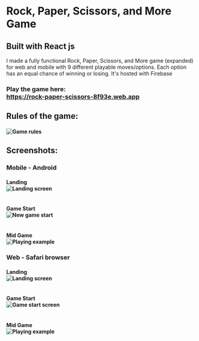 # Rock, Paper, Scissors, and More Game

## Built with React js

I made a fully functional Rock, Paper, Scissors, and More game (expanded) for web and mobile with 9 different playable moves/options. Each option has an equal chance of winning or losing. It's hosted with Firebase

### Play the game here:<br />https://rock-paper-scissors-8f93e.web.app

## Rules of the game:

#### ![Game rules](https://i.imgur.com/vzzF1Qs.jpg)

## Screenshots:

### Mobile - Android

#### Landing<br />![Landing screen](https://i.imgur.com/aPYspyn.png)

#### <br />Game Start<br />![New game start](https://i.imgur.com/IZKyw8q.png)

#### <br />Mid Game<br />![Playing example](https://i.imgur.com/x7LOMaU.png)

### Web - Safari browser

#### Landing<br />![Landing screen](https://i.imgur.com/WbFXSe6.png)

#### <br />Game Start<br />![Game start screen](https://i.imgur.com/zTKb4ro.png)

#### <br />Mid Game<br />![Playing example](https://i.imgur.com/wp4Cafe.png)
